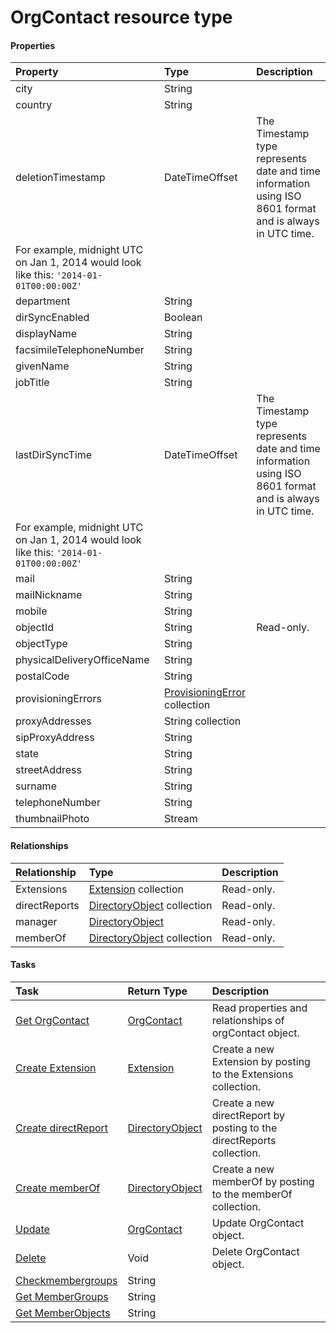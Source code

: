 # OrgContact resource type



#### Properties
| Property	   | Type	|Description|
|:---------------|:--------|:----------|
|city|String||
|country|String||
|deletionTimestamp|DateTimeOffset|The Timestamp type represents date and time information using ISO 8601 format and is always in UTC time.
		For example, midnight UTC on Jan 1, 2014 would look like this: `'2014-01-01T00:00:00Z'`|
|department|String||
|dirSyncEnabled|Boolean||
|displayName|String||
|facsimileTelephoneNumber|String||
|givenName|String||
|jobTitle|String||
|lastDirSyncTime|DateTimeOffset|The Timestamp type represents date and time information using ISO 8601 format and is always in UTC time.
		For example, midnight UTC on Jan 1, 2014 would look like this: `'2014-01-01T00:00:00Z'`|
|mail|String||
|mailNickname|String||
|mobile|String||
|objectId|String| Read-only.|
|objectType|String||
|physicalDeliveryOfficeName|String||
|postalCode|String||
|provisioningErrors|[ProvisioningError](provisioningerror.md) collection||
|proxyAddresses|String collection||
|sipProxyAddress|String||
|state|String||
|streetAddress|String||
|surname|String||
|telephoneNumber|String||
|thumbnailPhoto|Stream||

#### Relationships
| Relationship | Type	|Description|
|:---------------|:--------|:----------|
|Extensions|[Extension](extension.md) collection| Read-only.|
|directReports|[DirectoryObject](directoryobject.md) collection| Read-only.|
|manager|[DirectoryObject](directoryobject.md)| Read-only.|
|memberOf|[DirectoryObject](directoryobject.md) collection| Read-only.|

#### Tasks

| Task		   | Return Type	|Description|
|:---------------|:--------|:----------|
|[Get OrgContact](../api/orgcontact_get.md) | [OrgContact](orgcontact.md) |Read properties and relationships of orgContact object.|
|[Create Extension](../api/orgcontact_post_extensions.md) |[Extension](extension.md)| Create a new Extension by posting to the Extensions collection.|
|[Create directReport](../api/orgcontact_post_directreports.md) |[DirectoryObject](directoryobject.md)| Create a new directReport by posting to the directReports collection.|
|[Create memberOf](../api/orgcontact_post_memberof.md) |[DirectoryObject](directoryobject.md)| Create a new memberOf by posting to the memberOf collection.|
|[Update](../api/orgcontact_update.md) | [OrgContact](orgcontact.md)	|Update OrgContact object. |
|[Delete](../api/orgcontact_delete.md) | Void	|Delete OrgContact object. |
|[Checkmembergroups](../api/orgcontact_checkmembergroups.md)|String||
|[Get MemberGroups](../api/orgcontact_getmembergroups.md)|String||
|[Get MemberObjects](../api/orgcontact_getmemberobjects.md)|String||
